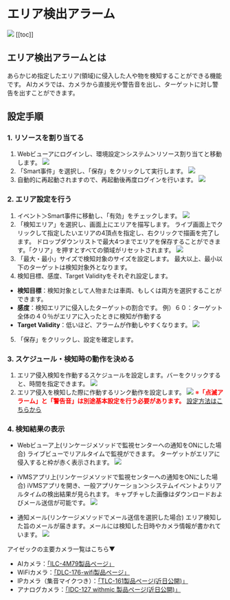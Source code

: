 # エリア検出アラーム

![](./images/camera-area-detection/000.jpg)
[[toc]]

## エリア検出アラームとは
あらかじめ指定したエリア(領域)に侵入した人や物を検知することができる機能です。
AIカメラでは、カメラから直接光や警告音を出し、ターゲットに対し警告を出すことができます。

## 設定手順

### 1. リソースを割り当てる
1. Webビューアにログインし、環境設定＞システム＞リソース割り当てと移動します。
![](./images/camera-area-detection/001.jpg)
2. 「Smart事件」を選択し、「保存」をクリックして実行します。
![](./images/camera-area-detection/002.jpg)
3. 自動的に再起動されますので、再起動後再度ログインを行います。
![](./images/camera-area-detection/003.jpg)


### 2. エリア設定を行う
1. イベント＞Smart事件に移動し、「有効」をチェックします。
![](./images/camera-area-detection/004.jpg)
2. 「検知エリア」を選択し、画面上にエリアを描写します。
    ライブ画面上でクリックして指定したいエリアの4頂点を指定し、右クリックで描画を完了します。
    ドロップダウンリストで最大4つまでエリアを保存することができます。「クリア」を押すとすべての領域がリセットされます。
    ![](./images/camera-area-detection/005.jpg)
3. 「最大・最小」サイズで検知対象のサイズを設定します。
    最大以上、最小以下のターゲットは検知対象外となります。
4. 検知目標、感度、Target Validityをそれぞれ設定します。
- **検知目標**：検知対象として人物または車両、もしくは両方を選択することができます。
- **感度**：検知エリアに侵入したターゲットの割合です。
    例）６０：ターゲット全体の４０％がエリアに入ったときに検知が作動する
- **Target Validity**：低いほど、アラームが作動しやすくなります。
 ![](./images/camera-area-detection/006.jpg)
 5. 「保存」をクリックし、設定を確定します。



### 3. スケジュール・検知時の動作を決める
1. エリア侵入検知を作動するスケジュールを設定します。バーをクリックすると、時間を指定できます。
![](./images/camera-area-detection/007.jpg)
2. エリア侵入を検知した際に作動するリンク動作を設定します。
![](./images/camera-area-detection/008.jpg)
<span style="color: red; ">※**「点滅アラーム」と「警告音」は別途基本設定を行う必要があります。**</span>
[設定方法はこちらから](./camera-linkage-methods.html)



### 4. 検知結果の表示
-  Webビューア上(リンケージメソッドで監視センターへの通知をONにした場合)
    ライブビューでリアルタイムで監視ができます。
    ターゲットがエリアに侵入すると枠が赤く表示されます。
    ![](./images/camera-area-detection/009.jpg)

-  iVMSアプリ上(リンケージメソッドで監視センターへの通知をONにした場合)
   iVMSアプリを開き、一般アプリケーション＞システムイベントよりリアルタイムの検出結果が見られます。
   キャプチャした画像はダウンロードおよびメール送信が可能です。
   ![](./images/camera-area-detection/010.jpg)

-  通知メール(リンケージメソッドでメール送信を選択した場合)
    エリア検知した旨のメールが届きます。メールには検知した日時やカメラ情報が書かれています。
    ![](./images/camera-area-detection/011.jpg)


アイゼックの主要カメラ一覧はこちら▼
- AIカメラ：[「ILC-4M79製品ページ」](https://isecj.jp/camera/ilc-4m79)
- WiFiカメラ：[「DLC-176-wifi製品ページ」](https://isecj.jp/camera/dlc-176-wifi)
- IPカメラ（集音マイクつき）：[「TLC-161製品ページ(近日公開)」]()
- アナログカメラ：[「IDC-127 withmic 製品ページ(近日公開)」]()